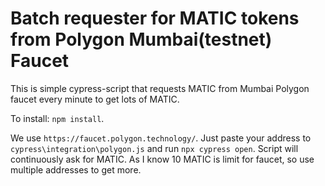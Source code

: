 # Batch requester for MATIC tokens from Polygon Mumbai(testnet) Faucet
This is simple cypress-script that requests MATIC from Mumbai Polygon faucet every minute to get lots of MATIC.

To install: `npm install`.

We use `https://faucet.polygon.technology/`. Just paste your address to `cypress\integration\polygon.js` and run `npx cypress open`. Script will continuously ask for MATIC. As I know 10 MATIC is limit for faucet, so use multiple addresses to get more.

